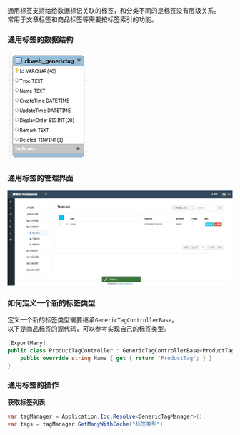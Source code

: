 通用标签支持给给数据标记关联的标签，和分类不同的是标签没有层级关系。<br/>
常用于文章标签和商品标签等需要按标签索引的功能。<br/>

### 通用标签的数据结构

![通用标签的ER图](../img/er_generic_tag.jpg)

### 通用标签的管理界面

![通用标签的管理界面](../img/generic_tag.jpg)

### 如何定义一个新的标签类型

定义一个新的标签类型需要继承`GenericTagControllerBase`。<br/>
以下是商品标签的源代码，可以参考实现自己的标签类型。<br/>

```csharp
[ExportMany]
public class ProductTagController : GenericTagControllerBase<ProductTagController> {
	public override string Name { get { return "ProductTag"; } }
}
```

### 通用标签的操作

**获取标签列表**

```csharp
var tagManager = Application.Ioc.Resolve<GenericTagManager>();
var tags = tagManager.GetManyWithCache("标签类型")
```
